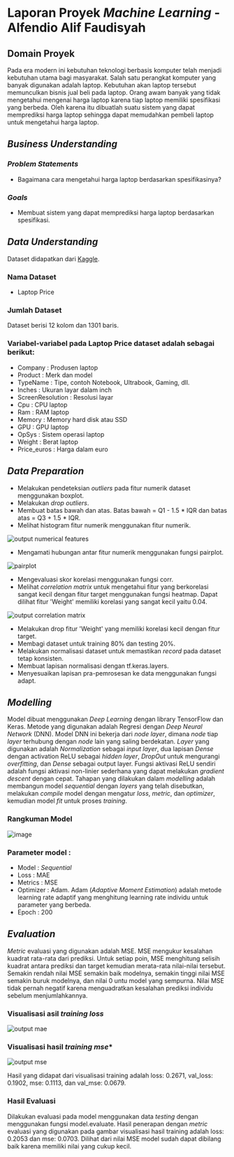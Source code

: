 # Laporan Proyek *Machine Learning* - Alfendio Alif Faudisyah

## Domain Proyek
Pada era modern ini kebutuhan teknologi berbasis komputer telah menjadi kebutuhan utama bagi masyarakat. Salah satu perangkat komputer yang banyak digunakan adalah laptop. Kebutuhan akan laptop tersebut memunculkan bisnis jual beli pada laptop. Orang awam banyak yang tidak mengetahui mengenai harga laptop karena tiap laptop memiliki spesifikasi yang berbeda. Oleh karena itu dibuatlah suatu sistem yang dapat memprediksi harga laptop sehingga dapat memudahkan pembeli laptop untuk mengetahui harga laptop.

## *Business Understanding*
### *Problem Statements*
- Bagaimana cara mengetahui harga laptop berdasarkan spesifikasinya?

### *Goals*
- Membuat sistem yang dapat memprediksi harga laptop berdasarkan spesifikasi.

## *Data Understanding*
Dataset didapatkan dari [Kaggle](https://www.kaggle.com/datasets/muhammetvarl/laptop-price).

### Nama Dataset
- Laptop Price

### Jumlah Dataset
Dataset berisi 12 kolom dan 1301 baris.

### Variabel-variabel pada Laptop Price dataset adalah sebagai berikut:
- Company : Produsen laptop
- Product : Merk dan model
- TypeName : Tipe, contoh Notebook, Ultrabook, Gaming, dll.
- Inches : Ukuran layar dalam inch
- ScreenResolution : Resolusi layar
- Cpu : CPU laptop
- Ram : RAM laptop
- Memory : Memory hard disk atau SSD
- GPU : GPU laptop
- OpSys : Sistem operasi laptop
- Weight : Berat laptop 
- Price_euros : Harga dalam euro

## *Data Preparation*
- Melakukan pendeteksian *outliers* pada fitur numerik dataset menggunakan boxplot.
- Melakukan *drop outliers*.
- Membuat batas bawah dan atas. Batas bawah = Q1 - 1.5 * IQR dan batas atas = Q3 + 1.5 * IQR.
- Melihat histogram fitur numerik menggunakan fitur numerik.

![output numerical features](https://user-images.githubusercontent.com/73519055/209517490-31de5e5a-63f4-4acc-bec7-2eedbc7fe305.png)


- Mengamati hubungan antar fitur numerik menggunakan fungsi pairplot.

![pairplot](https://user-images.githubusercontent.com/73519055/209517583-f489a09a-8909-43c9-bc3a-e8fd856c4068.png)


- Mengevaluasi skor korelasi menggunakan fungsi corr.
- Melihat *correlation matrix* untuk mengetahui fitur yang berkorelasi sangat kecil dengan fitur target menggunakan fungsi heatmap. Dapat dilihat fitur 'Weight' memiliki korelasi yang sangat kecil yaitu 0.04.

![output correlation matrix](https://user-images.githubusercontent.com/73519055/209517260-78154877-3201-41a8-ac72-30a384dbaf7c.png)

- Melakukan drop fitur 'Weight' yang memiliki korelasi kecil dengan fitur target.
- Membagi dataset untuk training 80% dan testing 20%.
- Melakukan normalisasi dataset untuk memastikan *record* pada dataset tetap konsisten.
- Membuat lapisan normalisasi dengan tf.keras.layers.
- Menyesuaikan lapisan pra-pemrosesan ke data menggunakan fungsi adapt.

## *Modelling*
Model dibuat menggunakan *Deep Learning* dengan library TensorFlow dan Keras. Metode yang digunakan adalah Regresi dengan *Deep Neural Network* (DNN). Model DNN ini bekerja dari *node layer*, dimana *node* tiap *layer* terhubung dengan *node* lain yang saling berdekatan. *Layer* yang digunakan adalah *Normalization* sebagai *input layer*, dua lapisan *Dense* dengan activation ReLU sebagai *hidden layer*, *DropOut* untuk mengurangi *overfitting*, dan *Dense* sebagai output layer. Fungsi aktivasi ReLU sendiri adalah fungsi aktivasi non-linier sederhana yang dapat melakukan *gradient descent* dengan cepat. Tahapan yang dilakukan dalam *modelling* adalah membangun model *sequential* dengan *layers* yang telah disebutkan, melakukan *compile* model dengan mengatur *loss*, *metric*, dan *optimizer*, kemudian model *fit* untuk proses *training*. 

### Rangkuman Model
![image](https://user-images.githubusercontent.com/73519055/209514627-4c22d1f7-c452-4afd-a83e-2297b641b933.png)

### Parameter model :
- Model : *Sequential*
- Loss : MAE
- Metrics : MSE
- Optimizer : Adam. Adam (*Adaptive Moment Estimation*) adalah metode learning rate adaptif yang menghitung learning rate individu untuk parameter yang berbeda.
- Epoch : 200

## *Evaluation*
*Metric* evaluasi yang digunakan adalah MSE. MSE mengukur kesalahan kuadrat rata-rata dari prediksi. Untuk setiap poin, MSE menghitung selisih kuadrat antara prediksi dan target kemudian merata-rata nilai-nilai tersebut. Semakin rendah nilai MSE semakin baik modelnya, semakin tinggi nilai MSE semakin buruk modelnya, dan nilai 0 untu model yang sempurna. Nilai MSE tidak pernah negatif karena menguadratkan kesalahan prediksi individu sebelum menjumlahkannya.

### Visualisasi asil *training loss*
![output mae](https://user-images.githubusercontent.com/73519055/209512579-8066bc46-0650-41ef-bfd9-4a2840915288.png)

### Visualisasi hasil *training mse**
![output mse](https://user-images.githubusercontent.com/73519055/209512693-cd5dc8da-2e74-462e-a5cc-be1ced4ac5de.png)

Hasil yang didapat dari visualisasi training adalah loss: 0.2671, val_loss: 0.1902, mse: 0.1113, dan val_mse: 0.0679.

### Hasil Evaluasi
Dilakukan evaluasi pada model menggunakan data *testing* dengan menggunakan fungsi model.evaluate. Hasil penerapan dengan *metric* evaluasi yang digunakan pada gambar visualisasi hasil training adalah loss: 0.2053 dan mse: 0.0703. Dilihat dari nilai MSE model sudah dapat dibilang baik karena memiliki nilai yang cukup kecil.

